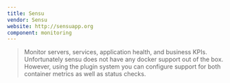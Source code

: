 ```yaml
---
title: Sensu
vendor: Sensu
website: http://sensuapp.org
component: monitoring
---
```

> Monitor servers, services, application health, and business KPIs.
> Unfortunately sensu does not have any docker support out of the box.
> However, using the plugin system you can configure support for both
> container metrics as well as status checks. 
